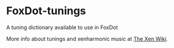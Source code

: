 # FoxDot-tunings
A tuning dictionary available to use in FoxDot

More info about tunings and xenharmonic music at [The Xen Wiki](https://fr.wikipedia.org/wiki/Xen" "(target|_blank)").  

